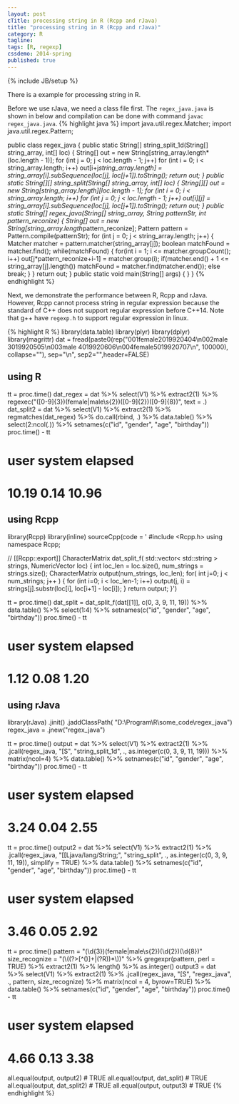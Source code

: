 ```yaml
---
layout: post
cTitle: processing string in R (Rcpp and rJava)
title: "processing string in R (Rcpp and rJava)"
category: R
tagline:
tags: [R, regexp]
cssdemo: 2014-spring
published: true
---
```

{% include JB/setup %}

There is a example for processing string in R.

<!-- more -->

Before we use rJava, we need a class file first. The `regex_java.java` is shown in below and compilation can be done with command `javac regex_java.java`.
{% highlight java %}
import java.util.regex.Matcher;
import java.util.regex.Pattern;

public class regex_java {
  public static String[] string_split_1d(String[] string_array, int[] loc) {
    String[] out = new String[string_array.length*(loc.length - 1)];
    for (int j = 0; j < loc.length - 1; j++)
      for (int i = 0; i < string_array.length; i++)
        out[i+j*string_array.length] = string_array[i].subSequence(loc[j], loc[j+1]).toString();
    return out;
  }
  public static String[][] string_split(String[] string_array, int[] loc) {
    String[][] out = new String[string_array.length][loc.length - 1];
    for (int i = 0; i < string_array.length; i++)
      for (int j = 0; j < loc.length - 1; j++)
        out[i][j] = string_array[i].subSequence(loc[j], loc[j+1]).toString();
    return out;
  }
  public static String[] regex_java(String[] string_array, String patternStr, int pattern_reconize) {
    String[] out = new String[string_array.length*pattern_reconize];
    Pattern pattern = Pattern.compile(patternStr);
    for (int j = 0; j < string_array.length; j++)
    {
      Matcher matcher = pattern.matcher(string_array[j]);
      boolean matchFound = matcher.find();
      while(matchFound)
      {
        for(int i = 1; i <= matcher.groupCount(); i++)
          out[j*pattern_reconize+i-1] = matcher.group(i);
        if(matcher.end() + 1 <= string_array[j].length())
          matchFound = matcher.find(matcher.end());
        else
          break;
      }
    }
    return out;
  }
  public static void main(String[] args) {
  }
}
{% endhighlight %}

Next, we demonstrate the performance between R, Rcpp and rJava. However, Rcpp cannot process string in regular expression because the standard of C++ does not support regular expression before C++14. Note that g++ have `regexp.h` to support regular expression in linux.

{% highlight R %}
library(data.table)
library(plyr)
library(dplyr)
library(magrittr)
dat = fread(paste0(rep("001female2019920404\n002male  3019920505\n003male  4019920606\n004female5019920707\n", 100000), collapse=""), sep="\n", sep2="",header=FALSE)

## using R
tt = proc.time()
dat_regex = dat %>% select(V1) %>% extract2(1) %>%
  regexec("([0-9]{3})(female|male\\s{2})([0-9]{2})([0-9]{8})", text = .)
dat_split2 = dat %>% select(V1) %>% extract2(1) %>%
  regmatches(dat_regex) %>% do.call(rbind, .) %>% data.table() %>%
  select(2:ncol(.)) %>% setnames(c("id", "gender", "age", "birthday"))
proc.time() - tt
#   user  system elapsed
#  10.19    0.14   10.96

## using Rcpp
library(Rcpp)
library(inline)
sourceCpp(code = '
#include <Rcpp.h>
using namespace Rcpp;

// [[Rcpp::export]]
CharacterMatrix dat_split_f( std::vector< std::string > strings,
NumericVector loc) {
  int loc_len = loc.size(), num_strings = strings.size();
  CharacterMatrix output(num_strings, loc_len);
  for( int j=0; j < num_strings; j++ )
  {
    for (int i=0; i < loc_len-1; i++)
      output(j, i) = strings[j].substr(loc[i], loc[i+1] - loc[i]);
  }
  return output;
}')

tt = proc.time()
dat_split = dat_split_f(dat[[1]], c(0, 3, 9, 11, 19)) %>% data.table() %>%
  select(1:4) %>% setnames(c("id", "gender", "age", "birthday"))
proc.time() - tt
#   user  system elapsed
#   1.12    0.08    1.20

## using rJava
library(rJava)
.jinit()
.jaddClassPath( "D:\\Program\\R\\some_code\\regex_java")
regex_java = .jnew("regex_java")

tt = proc.time()
output = dat %>% select(V1) %>% extract2(1) %>%
  .jcall(regex_java, "[S", "string_split_1d",  .,
    as.integer(c(0, 3, 9, 11, 19))) %>% matrix(ncol=4) %>% data.table() %>%
  setnames(c("id", "gender", "age", "birthday"))
proc.time() - tt
#   user  system elapsed
#   3.24    0.04    2.55

tt = proc.time()
output2 = dat %>% select(V1) %>% extract2(1) %>%
  .jcall(regex_java, "[[Ljava/lang/String;", "string_split",  .,
    as.integer(c(0, 3, 9, 11, 19)), simplify = TRUE) %>% data.table() %>%
  setnames(c("id", "gender", "age", "birthday"))
proc.time() - tt
#   user  system elapsed
#   3.46    0.05    2.92

tt = proc.time()
pattern = "(\\d{3})(female|male\\s{2})(\\d{2})(\\d{8})"
size_recognize = "(\\((?>[^()]+|(?R))*\\))" %>% gregexpr(pattern, perl = TRUE) %>%
  extract2(1) %>% length() %>% as.integer()
output3 = dat %>% select(V1) %>% extract2(1) %>%
  .jcall(regex_java, "[S", "regex_java",  ., pattern, size_recognize) %>%
    matrix(ncol = 4, byrow=TRUE) %>%
    data.table() %>% setnames(c("id", "gender", "age", "birthday"))
proc.time() - tt
#   user  system elapsed
#   4.66    0.13    3.38

all.equal(output, output2)    # TRUE
all.equal(output, dat_split)  # TRUE
all.equal(output, dat_split2) # TRUE
all.equal(output, output3) # TRUE
{% endhighlight %}
